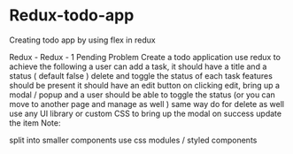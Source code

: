 # Redux-todo-app
Creating todo app by using flex in redux


Redux - Redux - 1 Pending
Problem
Create a todo application
use redux to achieve the following
a user can add a task, it should have a title and a status ( default false )
delete and toggle the status of each task features should be present
it should have an edit button
on clicking edit, bring up a modal / popup and a user should be able to toggle the status (or you can move to another page and manage as well )
same way do for delete as well
use any UI library or custom CSS to bring up the modal
on success update the item
Note:

split into smaller components
use css modules / styled components
